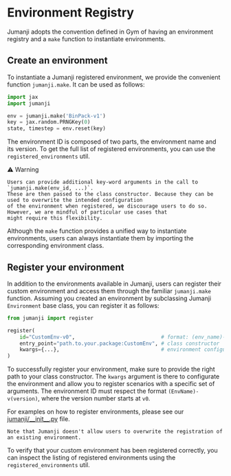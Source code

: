# Environment Registry

Jumanji adopts the convention defined in Gym of having an environment registry and a `make` function
to instantiate environments.

## Create an environment

To instantiate a Jumanji registered environment, we provide the convenient function `jumanji.make`.
It can be used as follows:

```python
import jax
import jumanji

env = jumanji.make('BinPack-v1')
key = jax.random.PRNGKey(0)
state, timestep = env.reset(key)
```

The environment ID is composed of two parts, the environment name and its version.
To get the full list of registered environments, you can use the `registered_environments` util.

⚠️ Warning

    Users can provide additional key-word arguments in the call to `jumanji.make(env_id, ...)`.
    These are then passed to the class constructor. Because they can be used to overwrite the intended configuration
    of the environment when registered, we discourage users to do so. However, we are mindful of particular use cases that
    might require this flexibility.

Although the `make` function provides a unified way to instantiate environments,
users can always instantiate them by importing the corresponding environment class.

## Register your environment

In addition to the environments available in Jumanji, users can register their custom environment and access them through the
familiar `jumanji.make` function. Assuming you created an environment by subclassing Jumanji `Environment` base class,
you can register it as follows:

```python
from jumanji import register

register(
    id="CustomEnv-v0",                            # format: (env_name)-v(version)
    entry_point="path.to.your.package:CustomEnv", # class constructor
    kwargs={...},                                 # environment configuration
)
```

To successfully register your environment, make sure to provide the right path to your class
constructor. The `kwargs` argument is there to configurate the environment and allow you to register
scenarios with a specific set of arguments. The environment ID must respect the format
`(EnvName)-v(version)`, where the version number starts at `v0`.

For examples on how to register environments, please see our
[jumanji/\_\_init\_\_.py](jumanji/__init__.py) file.

    Note that Jumanji doesn't allow users to overwrite the registration of an existing environment.

To verify that your custom environment has been registered correctly, you can inspect the listing
of registered environments using the `registered_environments` util.
